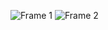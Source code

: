 ![Frame 1](https://user-images.githubusercontent.com/86972559/191637051-bb2de451-61b6-4254-8bc0-ba930d386c32.png)
![Frame 2](https://user-images.githubusercontent.com/86972559/191637049-36dc43ef-3cb1-4e50-ac30-6e0cf2433fd6.png)

